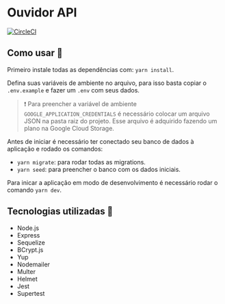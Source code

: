 # Ouvidor API

[![CircleCI](https://circleci.com/gh/ouvidor/api.svg?style=svg)](https://circleci.com/gh/ouvidor/api)

## Como usar 🏁

Primeiro instale todas as dependências com: `yarn install`.

Defina suas variáveis de ambiente no arquivo, para isso basta copiar o `.env.example` e fazer um `.env` com seus dados.

> ❗ Para preencher a variável de ambiente `GOOGLE_APPLICATION_CREDENTIALS` é necessário colocar um arquivo JSON na pasta raiz do projeto. Esse arquivo é adquirido fazendo um plano na Google Cloud Storage.

Antes de iniciar é necessário ter conectado seu banco de dados à aplicação e rodado os comandos:
- `yarn migrate`: para rodar todas as migrations.
- `yarn seed`: para preencher o banco com os dados iniciais.

Para inicar a aplicação em modo de desenvolvimento é necessário rodar o comando `yarn dev`.

## Tecnologias utilizadas 🤠

- Node.js
- Express
- Sequelize
- BCrypt.js
- Yup
- Nodemailer
- Multer
- Helmet
- Jest
- Supertest
